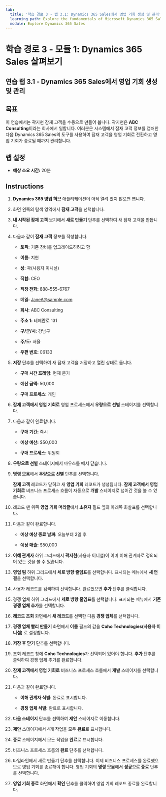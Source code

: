 ```yaml
---
lab:
  title: '학습 경로 3 - 랩 3.1: Dynamics 365 Sales에서 영업 기회 생성 및 관리'
  learning path: Explore the fundamentals of Microsoft Dynamics 365 Sales
  module: Explore Dynamics 365 Sales
---
```



학습 경로 3 - 모듈 1: Dynamics 365 Sales 살펴보기
========================

## 연습 랩 3.1 - Dynamics 365 Sales에서 영업 기회 생성 및 관리 

## 목표

이 연습에서는 곽지현 잠재 고객을 수동으로 만들어 봅니다. 곽지현은 **ABC Consulting**이라는 회사에서 일합니다. 여러분은 시스템에서 잠재 고객 정보를 캡처한 다음 Dynamics 365 Sales의 도구를 사용하여 잠재 고객을 영업 기회로 전환하고 영업 기회가 종료될 때까지 관리합니다.


## 랩 설정

  - **예상 소요 시간:** 20분

## Instructions


1. **Dynamics 365 영업 허브** 애플리케이션이 아직 열려 있지 않으면 엽니다.

2. 화면 왼쪽의 탐색 영역에서 **잠재 고객**을 선택합니다. 

3. **내 시작된 잠재 고객** 보기에서 **새로 만들기** 단추를 선택하여 새 잠재 고객을 만듭니다. 

4. 다음과 같이 **잠재 고객** 정보를 작성합니다.

    - **토픽:** 기존 장비를 업그레이드하려고 함

    - **이름:** 지현

    - **성:** 곽(사용자 이니셜)

    - **직함:** CEO

    - **직장 전화:** 888-555-6767

    - **메일:** [JaneA@sample.com](mailto:JaneA@sample.com)

    - **회사:** ABC Consulting

    - **주소 1:** 테헤란로 131<sup data-htmlnode=""></sup>

    - **구/군/시:** 강남구

    - **주/도:** 서울

    - **우편 번호:** 06133

5. **저장** 단추를 선택하여 새 잠재 고객을 저장하고 열린 상태로 둡니다. 

    - **구매 시간 프레임:** 현재 분기

    - **예산 금액:** 50,000

    - **구매 프로세스:** 개인

6. **잠재 고객에서 영업 기회로** 영업 프로세스에서 **우량으로 선별** 스테이지를 선택합니다.

7. 다음과 같이 완료합니다.

    - **구매 기간:** 즉시

    - **예상 예산:** $50,000 

    - **구매 프로세스:** 위원회

8. **우량으로 선별** 스테이지에서 마우스를 떼서 닫습니다. 

9. **명령 모음**에서 **우량으로 선별** 단추를 선택합니다. 

    **잠재 고객** 레코드가 닫히고 새 **영업 기회** 레코드가 생성됩니다. **잠재 고객에서 영업 기회로** 비즈니스 프로세스 흐름이 자동으로 **개발** 스테이지로 넘어간 것을 볼 수 있습니다. 

10. 레코드 맨 위쪽 **영업 기회 머리글**에서 **소유자** 필드 옆의 아래쪽 화살표를 선택합니다.

11. 다음과 같이 완료합니다.
    - **예상 예상 종료 날짜:** 오늘부터 2일 후

    - **예상 매출:** $50,000
        
12. **이해 관계자** 하위 그리드에서 **곽지현**(사용자 이니셜)이 이미 이해 관계자로 정의되어 있는 것을 볼 수 있습니다.

13. **영업 팀** 하위 그리드에서 **세로 방향 줄임표**를 선택합니다. 표시되는 메뉴에서 **새 연결**을 선택합니다.

14. 사용자 레코드를 검색하여 선택합니다. 완료했으면 **추가** 단추를 클릭합니다.

15. 경쟁 업체 하위 그리드에서 **세로 방향 줄임표**를 선택합니다. 표시되는 메뉴에서 **기존 경쟁 업체 추가**를 선택합니다.

16. **레코드 조회** 화면에서 **새 레코드**를 선택한 다음 **경쟁 업체**를 선택합니다.

17. **경쟁 업체 빨리 만들기** 화면에서 **이름** 필드의 값을 **Coho Technologies(사용자 이니셜)** 로 설정합니다.

18. **저장 후 닫기** 단추를 선택합니다.

19. 조회 레코드 창에 **Coho Technologies**가 선택되어 있어야 합니다. **추가** 단추를 클릭하여 경쟁 업체 추가를 완료합니다.

20. **잠재 고객에서 영업 기회로** 비즈니스 프로세스 흐름에서 **개발** 스테이지를 선택합니다. 

21. 다음과 같이 완료합니다.

    - **이해 관계자 식별:** 완료로 표시합니다.

    - **경쟁 업체 식별:** 완료로 표시합니다. 

22. **다음 스테이지** 단추를 선택하여 **제안** 스테이지로 이동합니다. 

23. **제안** 스테이지에서 4개 작업을 모두 **완료**로 표시합니다. 

24. **종료** 스테이지에서 모든 작업을 **완료**로 표시합니다. 

25. 비즈니스 프로세스 흐름의 **완료** 단추를 선택합니다. 

26. 타임라인에서 새로 만들기 단추를 선택합니다. 이제 비즈니스 프로세스를 완료했으므로 영업 기회를 종료해야 합니다. 영업 기회의 **명령 모음**에서 **성공으로 종료** 단추를 선택합니다.

27. **영업 기회 종료** 화면에서 **확인** 단추를 클릭하여 영업 기회 레코드 종료를 완료합니다.


